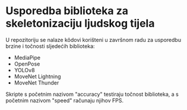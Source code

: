 # Usporedba biblioteka za skeletonizaciju ljudskog tijela
U repozitoriju se nalaze kôdovi korišteni u završnom radu za usporedbu brzine i točnosti sljedećih biblioteka:
- MediaPipe
- OpenPose
- YOLOv8
- MoveNet Lightning
- MoveNet Thunder

Skripte s početnim nazivom "accuracy" testiraju točnost biblioteka, a s početnim nazivom "speed" računaju njihov FPS.
